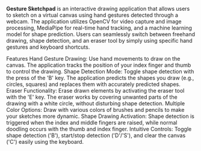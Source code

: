 **Gesture Sketchpad**
is an interactive drawing application that allows users to sketch on a virtual canvas using hand gestures detected through a webcam. The application utilizes OpenCV for video capture and image processing, MediaPipe for real-time hand tracking, and a machine learning model for shape prediction. Users can seamlessly switch between freehand drawing, shape detection, and an eraser tool by simply using specific hand gestures and keyboard shortcuts.

Features
Hand Gesture Drawing: Use hand movements to draw on the canvas. The application tracks the position of your index finger and thumb to control the drawing.
Shape Detection Mode: Toggle shape detection with the press of the 'B' key. The application predicts the shapes you draw (e.g., circles, squares) and replaces them with accurately predicted shapes.
Eraser Functionality: Erase drawn elements by activating the eraser tool with the 'E' key. The eraser works by covering unwanted parts of the drawing with a white circle, without disturbing shape detection.
Multiple Color Options: Draw with various colors of brushes and pencils to make your sketches more dynamic.
Shape Drawing Activation: Shape detection is triggered when the index and middle fingers are raised, while normal doodling occurs with the thumb and index finger.
Intuitive Controls: Toggle shape detection ('B'), start/stop detection ('D'/'S'), and clear the canvas ('C') easily using the keyboard.
